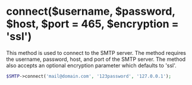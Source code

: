 # connect($username, $password, $host, $port = 465, $encryption = 'ssl')
This method is used to connect to the SMTP server. The method requires the username, password, host, and port of the SMTP server. The method also accepts an optional encryption parameter which defaults to 'ssl'.

```php
$SMTP->connect('mail@domain.com', '123password', '127.0.0.1');
```